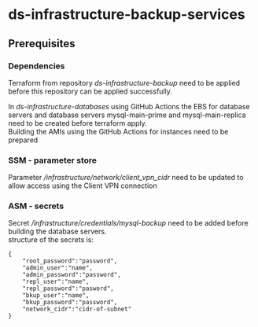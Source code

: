 # ds-infrastructure-backup-services

## Prerequisites

### Dependencies
Terraform from repository _ds-infrastructure-backup_ need to be applied before
this repository can be applied successfully.

In _ds-infrastructure-databases_ using GitHub Actions the EBS for database servers and database servers mysql-main-prime and mysql-main-replica need to be
created before terraform apply. \
Building the AMIs using the GitHub Actions for instances need to be prepared

### SSM - parameter store
Parameter _/infrastructure/network/client_vpn_cidr_ need to be updated to allow
access using the Client VPN connection

### ASM - secrets
Secret _/infrastructure/credentials/mysql-backup_ need to be added before building the database servers. \
structure of the secrets is:
```text
{
    "root_password":"password",
    "admin_user":"name",
    "admin_password":"password",
    "repl_user":"name",
    "repl_password":"pasword",
    "bkup_user":"name",
    "bkup_password":"password",
    "network_cidr":"cidr-of-subnet"
}
```
